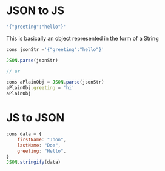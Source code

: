 # JSON to JS
```js 
'{"greeting":"hello"}' 
```
This is basically an object represented in the form of a String

```js 
cons jsonStr ='{"greeting":"hello"}' 

JSON.parse(jsonStr)

// or

cons aPlainObj = JSON.parse(jsonStr)
aPlainObj.greeting = 'hi'
aPlainObj
```

# JS to JSON

```js
cons data = {
    firstName: "Jhon",
    lastName: "Doe",
    greeting: "Hello",
}
JSON.stringify(data)

```
